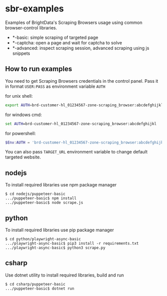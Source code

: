 sbr-examples
============

Examples of BrightData's Scraping Browsers usage using common browser-control
libraries.

- *-basic: simple scraping of targeted page
- *-captcha: open a page and wait for captcha to solve
- *-advanced: inspect scraping session, advanced scraping using js snippets

How to run examples
-------------------

You need to get Scraping Browsers credentials in the control panel.
Pass it in format `USER:PASS` as environment variable `AUTH`

for unix shell:
```bash
export AUTH=brd-customer-hl_01234567-zone-scraping_browser:abcdefghijkl
```

for windows cmd:
```cmd
set AUTH=brd-customer-hl_01234567-zone-scraping_browser:abcdefghijkl
```

for powershell:
```powershell
$Env:AUTH = 'brd-customer-hl_01234567-zone-scraping_browser:abcdefghijkl'
```

You can also pass `TARGET_URL` environment variable to change default
targeted website.

nodejs
------

To install required libraries use npm package manager

```
$ cd nodejs/puppeteer-basic
.../puppeteer-basic$ npm install
.../puppeteer-basic$ node scrape.js
```

python
------

To install required libraries use pip package manager

```
$ cd python/playwright-async-basic
.../playwright-async-basic$ pip3 install -r requirements.txt
.../playwright-async-basic$ python3 scrape.py
```

csharp
------

Use dotnet utility to install required libraries, build and run

```
$ cd csharp/puppeteer-basic
.../puppeteer-basic$ dotnet run
```

